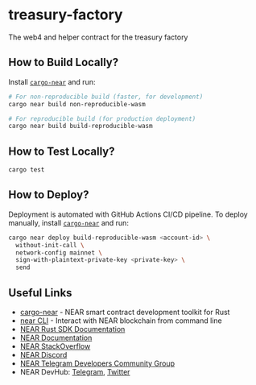 # treasury-factory

The web4 and helper contract for the treasury factory

## How to Build Locally?

Install [`cargo-near`](https://github.com/near/cargo-near) and run:

```bash
# For non-reproducible build (faster, for development)
cargo near build non-reproducible-wasm

# For reproducible build (for production deployment)
cargo near build build-reproducible-wasm
```

## How to Test Locally?

```bash
cargo test
```

## How to Deploy?

Deployment is automated with GitHub Actions CI/CD pipeline.
To deploy manually, install [`cargo-near`](https://github.com/near/cargo-near) and run:

```bash
cargo near deploy build-reproducible-wasm <account-id> \
  without-init-call \
  network-config mainnet \
  sign-with-plaintext-private-key <private-key> \
  send
```

## Useful Links

- [cargo-near](https://github.com/near/cargo-near) - NEAR smart contract development toolkit for Rust
- [near CLI](https://near.cli.rs) - Interact with NEAR blockchain from command line
- [NEAR Rust SDK Documentation](https://docs.near.org/sdk/rust/introduction)
- [NEAR Documentation](https://docs.near.org)
- [NEAR StackOverflow](https://stackoverflow.com/questions/tagged/nearprotocol)
- [NEAR Discord](https://near.chat)
- [NEAR Telegram Developers Community Group](https://t.me/neardev)
- NEAR DevHub: [Telegram](https://t.me/neardevhub), [Twitter](https://twitter.com/neardevhub)
